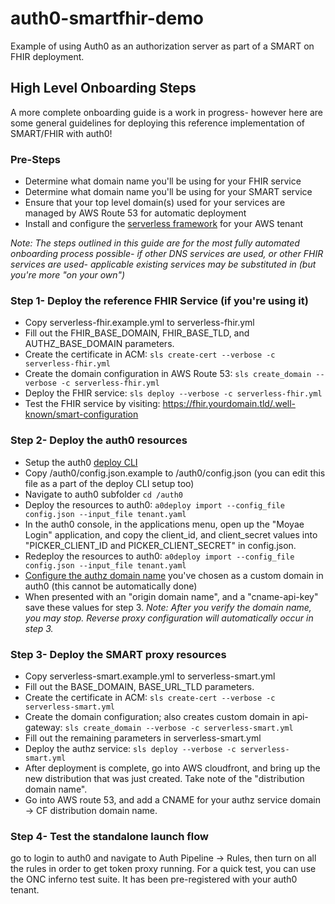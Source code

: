 # auth0-smartfhir-demo
Example of using Auth0 as an authorization server as part of a SMART on FHIR deployment.

## High Level Onboarding Steps
A more complete onboarding guide is a work in progress- however here are some general guidelines for deploying this reference implementation of SMART/FHIR with auth0!

### Pre-Steps
 - Determine what domain name you'll be using for your FHIR service
 - Determine what domain name you'll be using for your SMART service
 - Ensure that your top level domain(s) used for your services are managed by AWS Route 53 for automatic deployment
 - Install and configure the [serverless framework](https://www.serverless.com/framework/docs/getting-started) for your AWS tenant
 
*Note: The steps outlined in this guide are for the most fully automated onboarding process possible- if other DNS services are used, or other FHIR services are used- applicable existing services may be substituted in (but you're more "on your own")*

### Step 1- Deploy the reference FHIR Service (if you're using it)
- Copy serverless-fhir.example.yml to serverless-fhir.yml
- Fill out the FHIR_BASE_DOMAIN, FHIR_BASE_TLD, and AUTHZ_BASE_DOMAIN parameters.
- Create the certificate in ACM: `sls create-cert --verbose -c serverless-fhir.yml`
- Create the domain configuration in AWS Route 53: `sls create_domain --verbose -c serverless-fhir.yml`
- Deploy the FHIR service: `sls deploy --verbose -c serverless-fhir.yml`
- Test the FHIR service by visiting: https://fhir.yourdomain.tld/.well-known/smart-configuration

### Step 2- Deploy the auth0 resources
- Setup the auth0 [deploy CLI](https://auth0.com/docs/deploy-monitor/deploy-cli-tool/install-and-configure-the-deploy-cli-tool)
- Copy /auth0/config.json.example to /auth0/config.json (you can edit this file as a part of the deploy CLI setup too)
- Navigate to auth0 subfolder `cd /auth0`
- Deploy the resources to auth0: `a0deploy import --config_file config.json --input_file tenant.yaml`
- In the auth0 console, in the applications menu, open up the "Moyae Login" application, and copy the client_id, and client_secret values into "PICKER_CLIENT_ID and PICKER_CLIENT_SECRET" in config.json.
- Redeploy the resources to auth0: `a0deploy import --config_file config.json --input_file tenant.yaml`
- [Configure the authz domain name](https://auth0.com/docs/customize/custom-domains/self-managed-certificates#provide-your-domain-name-to-auth0) you've chosen as a custom domain in auth0 (this cannot be automatically done)  
- When presented with an "origin domain name", and a "cname-api-key" save these values for step 3.
*Note: After you verify the domain name, you may stop.  Reverse proxy configuration will automatically occur in step 3.*

### Step 3- Deploy the SMART proxy resources
- Copy serverless-smart.example.yml to serverless-smart.yml
- Fill out the BASE_DOMAIN, BASE_URL_TLD parameters.
- Create the certificate in ACM: `sls create-cert --verbose -c serverless-smart.yml`
- Create the domain configuration; also creates custom domain in api-gateway: `sls create_domain --verbose -c serverless-smart.yml`
- Fill out the remaining parameters in serverless-smart.yml
- Deploy the authz service: `sls deploy --verbose -c serverless-smart.yml`
- After deployment is complete, go into AWS cloudfront, and bring up the new distribution that was just created.  Take note of the "distribution domain name".
- Go into AWS route 53, and add a CNAME for your authz service domain -> CF distribution domain name.

### Step 4- Test the standalone launch flow
go to login to auth0 and navigate to Auth Pipeline -> Rules, then turn on all the rules in order to get token proxy running. 
For a quick test, you can use the ONC inferno test suite.  It has been pre-registered with your auth0 tenant.


